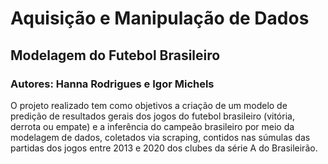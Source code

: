 # Aquisição e Manipulação de Dados
## Modelagem do Futebol Brasileiro
### Autores: Hanna Rodrigues e Igor Michels

O projeto realizado tem como objetivos a criação de um modelo de predição de resultados gerais dos jogos do futebol brasileiro (vitória, derrota ou empate) e a inferência do campeão brasileiro por meio da modelagem de dados, coletados via scraping, contidos nas súmulas das partidas dos jogos entre 2013 e 2020 dos clubes da série A do Brasileirão.
